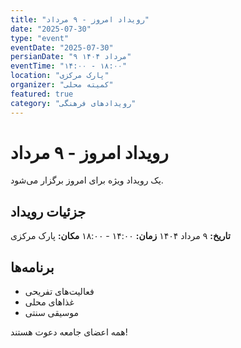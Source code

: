 ```yaml
---
title: "رویداد امروز - ۹ مرداد"
date: "2025-07-30"
type: "event"
eventDate: "2025-07-30"
persianDate: "۹ مرداد ۱۴۰۴"
eventTime: "۱۴:۰۰ - ۱۸:۰۰"
location: "پارک مرکزی"
organizer: "کمیته محلی"
featured: true
category: "رویدادهای فرهنگی"
---
```


# رویداد امروز - ۹ مرداد

یک رویداد ویژه برای امروز برگزار می‌شود.

## جزئیات رویداد

**تاریخ:** ۹ مرداد ۱۴۰۴
**زمان:** ۱۴:۰۰ - ۱۸:۰۰
**مکان:** پارک مرکزی

## برنامه‌ها

- فعالیت‌های تفریحی
- غذاهای محلی
- موسیقی سنتی

همه اعضای جامعه دعوت هستند!
